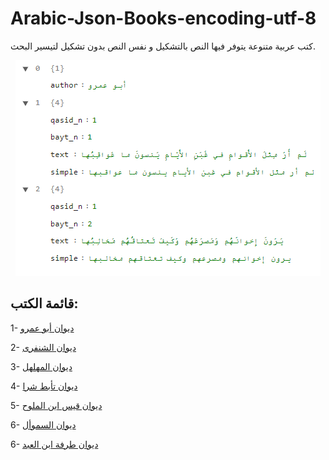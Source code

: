 # Arabic-Json-Books-encoding-utf-8

كتب عربية متنوعة يتوفر فيها النص بالتشكيل و نفس النص بدون تشكيل لتيسير البحث.

<p align="center"><img src="https://github.com/nzayem/Arabic-Json-Books/blob/main/sample.png"></p>


## قائمة الكتب:


1- <a href="https://github.com/nzayem/Arabic-Json-Books/blob/main/Abou_Amrou.json">ديوان أبو عمرو</a>

2- <a href="https://github.com/nzayem/Arabic-Json-Books/blob/main/Chanfara.json">ديوان الشنفرى</a>

3- <a href="https://github.com/nzayem/Arabic-Json-Books/blob/main/Muhalhal.json">ديوان المهلهل</a>

4- <a href="https://github.com/nzayem/Arabic-Json-Books/blob/main/taabat_charan.json">ديوان تأبط شرا</a>

5- <a href="https://github.com/nzayem/Arabic-Json-Books/blob/main/Qais.json">ديوان قيس ابن الملوح</a>

6- <a href="https://github.com/nzayem/Arabic-Json-Books/blob/main/Samaoal.json">ديوان السموأل</a>

6- <a href="https://github.com/nzayem/Arabic-Json-Books/blob/main/Tarafa.json">ديوان طرفة ابن العبد</a>

